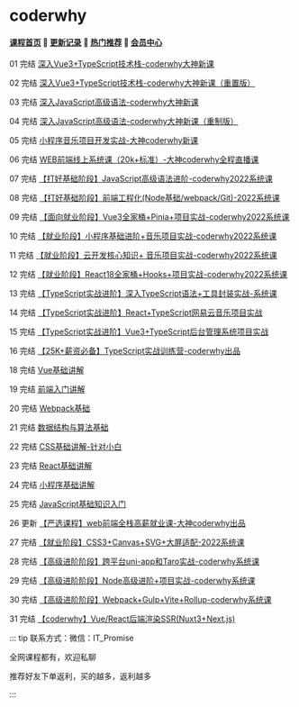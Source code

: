 # coderwhy

#### [**课程首页**](../../README.md) 💖 [**更新记录**](./gxjl-2023.md) 💖 [**热门推荐**](./rmtj.md) 💖 [**会员中心**](./vip.md)

01 完结 [深入Vue3+TypeScript技术栈-coderwhy大神新课](https://ke.qq.com/course/3453141)

02 完结 [深入Vue3+TypeScript技术栈-coderwhy大神新课（重置版）](https://ke.qq.com/course/3453141)

03 完结 [深入JavaScript高级语法-coderwhy大神新课](https://ke.qq.com/course/3619571)

04 完结 [深入JavaScript高级语法-coderwhy大神新课（重制版）](https://leaaiv.cn/project-1/doc-18/深入JavaScript高级语法-coderwhy大神新课)

05 完结 [小程序音乐项目开发实战-大神coderwhy新课](https://ke.qq.com/course/4162214)

06 完结 [WEB前端线上系统课（20k+标准）-大神coderwhy全程直播课](https://haohuo.jinritemai.com/views/product/detail?id=3538353127273142590)

07 完结 [【打好基础阶段】JavaScript高级语法进阶-coderwhy2022系统课](https://ke.qq.com/course/5348790)

08 完结 [【打好基础阶段】前端工程化(Node基础/webpack/Git)-2022系统课](https://ke.qq.com/course/5095837)

09 完结 [【面向就业阶段】Vue3全家桶+Pinia+项目实战-coderwhy2022系统课](https://ke.qq.com/course/5348743)

10 完结 [【就业阶段】小程序基础进阶+音乐项目实战-coderwhy2022系统课](https://ke.qq.com/course/5348776#term_id=105528529)

11 完结 [【就业阶段】云开发核心知识+ 音乐项目实战-coderwhy2022系统课](https://ke.qq.com/course/5348779#term_id=105528533)

12 完结 [【就业阶段】React18全家桶+Hooks+项目实战-coderwhy2022系统课](https://ke.qq.com/course/5348785#term_id=105528541)

13 完结 [【TypeScript实战进阶】深入TypeScript语法+工具封装实战-系统课](https://ke.qq.com/course/5597408#term_id=105792805)

14 完结 [【TypeScript实战进阶】React+TypeScript网易云音乐项目实战](https://ke.qq.com/course/5597573#term_id=105792982)

15 完结 [【TypeScript实战进阶】Vue3+TypeScript后台管理系统项目实战](https://ke.qq.com/course/5597407#term_id=105792804)

16 完结 [【25K+薪资必备】TypeScript实战训练营-coderwhy出品](https://ke.qq.com/course/package/78117)

18 完结 [Vue基础讲解](https://ke.qq.com/course/5600753#term_id=105796390)

19 完结 [前端入门讲解](https://ke.qq.com/course/5597604#term_id=105793015)

20 完结 [Webpack基础](https://ke.qq.com/course/5597541#term_id=105792948)

21 完结 [数据结构与算法基础](https://ke.qq.com/course/5597540#term_id=105792947)

22 完结 [CSS基础讲解-针对小白](https://ke.qq.com/course/5597539#term_id=105792946)

23 完结 [React基础讲解](https://ke.qq.com/course/5597475#term_id=105792876)

24 完结 [小程序基础讲解](https://ke.qq.com/course/5597441#term_id=105792840)

25 完结 [JavaScript基础知识入门](https://ke.qq.com/course/5597338#term_id=105792730)

26 更新 [【严选课程】web前端全栈高薪就业课-大神coderwhy出品](https://ke.qq.com/course/4903388#term_id=105074578)

27 完结 [【就业阶段】CSS3+Canvas+SVG+大屏适配-2022系统课](https://ke.qq.com/course/5066569#term_id=105239353)

28 完结 [【高级进阶阶段】跨平台uni-app和Taro实战-coderwhy系统课](https://ke.qq.com/course/5597441#term_id=105792840)

29 完结 [【高级进阶阶段】Node高级进阶+项目实战-coderwhy系统课](https://ke.qq.com/course/5597475#term_id=105792876)

30 完结 [【高级进阶阶段】Webpack+Gulp+Vite+Rollup-coderwhy系统课](https://ke.qq.com/course/5597539#term_id=105792946)

31 完结 [【coderwhy】Vue/React后端渲染SSR(Nuxt3+Next.js)](https://ke.qq.com/course/5597540)



::: tip
联系方式：微信：IT_Promise

全网课程都有，欢迎私聊

推荐好友下单返利，买的越多，返利越多

:::
